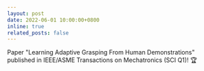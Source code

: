 ```yaml
---
layout: post
date: 2022-06-01 10:00:00+0800
inline: true
related_posts: false
---
```


Paper "Learning Adaptive Grasping From Human Demonstrations" published in IEEE/ASME Transactions on Mechatronics (SCI Q1)! 🏆
